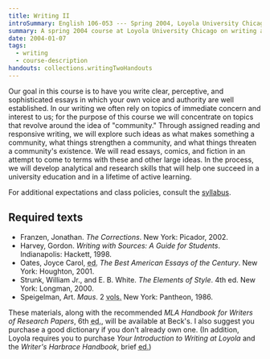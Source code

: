 ```yaml
---
title: Writing II
introSummary: English 106-053 --- Spring 2004, Loyola University Chicago
summary: A spring 2004 course at Loyola University Chicago on writing and composition
date: 2004-01-07
tags:
  - writing
  - course-description
handouts: collections.writingTwoHandouts
---
```


Our goal in this course is to have you write clear, perceptive, and sophisticated essays in which your own voice and authority are well established. In our writing we often rely on topics of immediate concern and interest to us; for the purpose of this course we will concentrate on topics that revolve around the idea of "community." Through assigned reading and responsive writing, we will explore such ideas as what makes something a community, what things strengthen a community, and what things threaten a community's existence. We will read essays, comics, and fiction in an attempt to come to terms with these and other large ideas. In the process, we will develop analytical and research skills that will help one succeed in a university education and in a lifetime of active learning.

For additional expectations and class policies, consult the [syllabus](./syllabus).

## Required texts

* Franzen, Jonathan. <cite>The Corrections</cite>. New York: Picador, 2002.
* Harvey, Gordon. <cite>Writing with Sources: A Guide for Students</cite>. Indianapolis: Hackett, 1998.
* Oates, Joyce Carol, <abbr title="editor">ed.</abbr> <cite>The Best American Essays of the Century</cite>. New York: Houghton, 2001.
* Strunk, William Jr., and E. B. White. <cite>The Elements of Style</cite>. 4th ed. New York: Longman, 2000.
* Speigelman, Art. <cite>Maus</cite>. 2 <abbr title="volumes">vols.</abbr> New York: Pantheon, 1986.

These materials, along with the recommended <cite>MLA Handbook for Writers of Research Papers</cite>, 6th <abbr title="edition">ed.</abbr>, will be available at Beck's. I also suggest you purchase a good dictionary if you don't already own one. (In addition, Loyola requires you to purchase <cite>Your Introduction to Writing at Loyola</cite> and the <cite>Writer's Harbrace Handbook</cite>, brief <abbr title="edition">ed.</abbr>)
